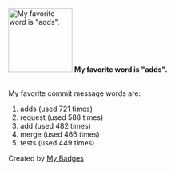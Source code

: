<img src="https://my-badges.github.io/my-badges/favorite-word.png" alt="My favorite word is &quot;adds&quot;." title="My favorite word is &quot;adds&quot;." width="128">
<strong>My favorite word is &quot;adds&quot;.</strong>
<br><br>

My favorite commit message words are:

1. adds (used 721 times)
2. request (used 588 times)
3. add (used 482 times)
4. merge (used 466 times)
5. tests (used 449 times)


Created by <a href="https://github.com/my-badges/my-badges">My Badges</a>